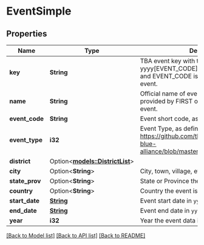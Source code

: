 # EventSimple

## Properties

Name | Type | Description | Notes
------------ | ------------- | ------------- | -------------
**key** | **String** | TBA event key with the format yyyy[EVENT_CODE], where yyyy is the year, and EVENT_CODE is the event code of the event. | 
**name** | **String** | Official name of event on record either provided by FIRST or organizers of offseason event. | 
**event_code** | **String** | Event short code, as provided by FIRST. | 
**event_type** | **i32** | Event Type, as defined here: https://github.com/the-blue-alliance/the-blue-alliance/blob/master/consts/event_type.py#L2 | 
**district** | Option<[**models::DistrictList**](District_List.md)> |  | 
**city** | Option<**String**> | City, town, village, etc. the event is located in. | 
**state_prov** | Option<**String**> | State or Province the event is located in. | 
**country** | Option<**String**> | Country the event is located in. | 
**start_date** | [**String**](string.md) | Event start date in `yyyy-mm-dd` format. | 
**end_date** | [**String**](string.md) | Event end date in `yyyy-mm-dd` format. | 
**year** | **i32** | Year the event data is for. | 

[[Back to Model list]](../README.md#documentation-for-models) [[Back to API list]](../README.md#documentation-for-api-endpoints) [[Back to README]](../README.md)


